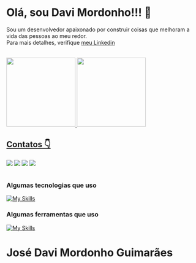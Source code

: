 
<div>
  <h1>Olá, sou Davi Mordonho!!! 🙋 </h1>
  <P>
Sou um desenvolvedor apaixonado por construir coisas que melhoram a vida das pessoas ao meu redor. <br> Para mais detalhes, verifique <a href="https://www.linkedin.com/in/davi-mordonho-277948236">meu Linkedin</a>
  </p>
</div><br>

<div>
  <a href="https://github.com/Davi-Lv/">
  <img height="180em" src="https://github-readme-stats.vercel.app/api/top-langs/?username=Davi-LV&layout=compact&langs_count=7&theme=codeSTACKr"/>
  <img height="180em" src="https://github-readme-stats.vercel.app/api?username=Davi-LV&show_icons=true&theme=codeSTACKr&include_all_commits=true&count_private=true"/>
</div>
  
<div> 
  <h2>Contatos 👇 </h2>
  <a href="https://www.linkedin.com/in/davi-mordonho-277948236"><img id="linkedIn" align="center" max-width=100%  src="https://img.shields.io/badge/LinkedIn-0077B5?style=for-the-badge&logo=linkedin&logoColor=white"></a>
  <a href="mailto:josedavimordonhoguimaraes@gmail.com"><img id="gmail" align="center" max-width=100%  src="https://img.shields.io/badge/Gmail-D14836?style=for-the-badge&logo=gmail&logoColor=white"></a>
   <a href="https://www.instagram.com/davii_lv/"><img id="instagram" align="center" max-width=100%  src="https://img.shields.io/badge/Instagram-E4405F?style=for-the-badge&logo=instagram&logoColor=white"></a>
   <a href="https://twitter.com/Davii_lv"><img id="twitter" align="center" max-width=100%  src="https://img.shields.io/badge/Twitter-00acee?style=for-the-badge&logo=twitter&logoColor=white"></a>
</div><br>

### Algumas tecnologias que uso
[![My Skills](https://skills.thijs.gg/icons?i=html,css,js,react,bootstrap,nodejs,express,python,java&theme=light)](https://github.com/Davi-Lv/)

### Algumas ferramentas que uso
[![My Skills](https://skills.thijs.gg/icons?i=git,github,eclipse,mysql,mongodb,vscode,figma,ps,ai&theme=light)](https://github.com/Davi-Lv/)


##### <h1> José Davi Mordonho Guimarães </h1>
  
<!--
#JoséDaviMordonhoGuimarães
#JoseDaviMordonhoGuimaraes
#josedavimordonhoguimaraes
#josédavimordonhoguimarães
jose davi mordonho guimaraes
josé davi mordonho guimarães
Jose Davi Mordonho Guimaraes
José Davi Mordonho Guimarães
-->

